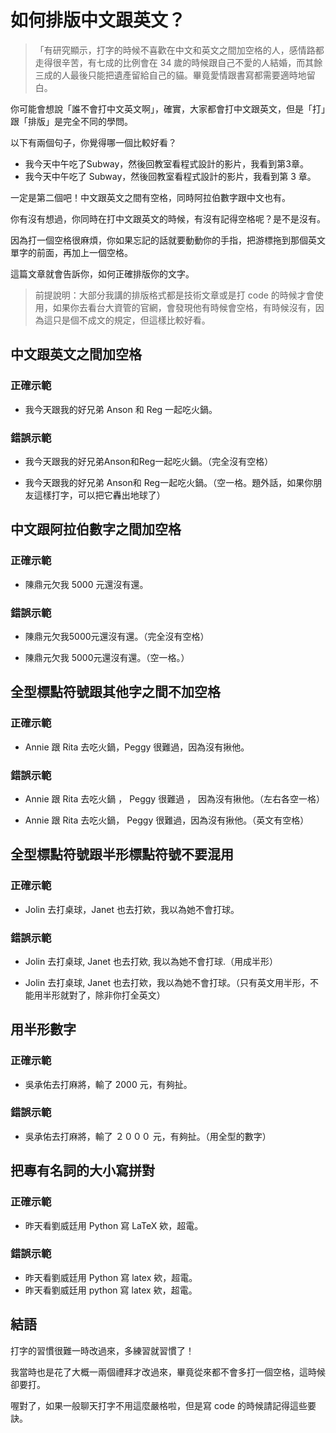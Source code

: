 # 如何排版中文跟英文？

> 「有研究顯示，打字的時候不喜歡在中文和英文之間加空格的人，感情路都走得很辛苦，有七成的比例會在 34 歲的時候跟自己不愛的人結婚，而其餘三成的人最後只能把遺產留給自己的貓。畢竟愛情跟書寫都需要適時地留白。

你可能會想說「誰不會打中文英文啊」，確實，大家都會打中文跟英文，但是「打」跟「排版」是完全不同的學問。

以下有兩個句子，你覺得哪一個比較好看？

- 我今天中午吃了Subway，然後回教室看程式設計的影片，我看到第3章。
- 我今天中午吃了 Subway，然後回教室看程式設計的影片，我看到第 3 章。

一定是第二個吧！中文跟英文之間有空格，同時阿拉伯數字跟中文也有。

你有沒有想過，你同時在打中文跟英文的時候，有沒有記得空格呢？是不是沒有。

因為打一個空格很麻煩，你如果忘記的話就要動動你的手指，把游標拖到那個英文單字的前面，再加上一個空格。

這篇文章就會告訴你，如何正確排版你的文字。

> 前提說明：大部分我講的排版格式都是技術文章或是打 code 的時候才會使用，如果你去看台大資管的官網，會發現他有時候會空格，有時候沒有，因為這只是個不成文的規定，但這樣比較好看。

## 中文跟英文之間加空格

### 正確示範

- 我今天跟我的好兄弟 Anson 和 Reg 一起吃火鍋。

### 錯誤示範

- 我今天跟我的好兄弟Anson和Reg一起吃火鍋。（完全沒有空格）

- 我今天跟我的好兄弟 Anson和 Reg一起吃火鍋。（空一格。題外話，如果你朋友這樣打字，可以把它轟出地球了）

## 中文跟阿拉伯數字之間加空格

### 正確示範

- 陳鼎元欠我 5000 元還沒有還。

### 錯誤示範

- 陳鼎元欠我5000元還沒有還。（完全沒有空格）

- 陳鼎元欠我 5000元還沒有還。（空一格。）

## 全型標點符號跟其他字之間不加空格

### 正確示範

- Annie 跟 Rita 去吃火鍋，Peggy 很難過，因為沒有揪他。

### 錯誤示範

- Annie 跟 Rita 去吃火鍋 ， Peggy 很難過 ， 因為沒有揪他。（左右各空一格）

- Annie 跟 Rita 去吃火鍋， Peggy 很難過，因為沒有揪他。（英文有空格）

## 全型標點符號跟半形標點符號不要混用

### 正確示範

- Jolin 去打桌球，Janet 也去打欸，我以為她不會打球。

### 錯誤示範

- Jolin 去打桌球, Janet 也去打欸, 我以為她不會打球.（用成半形）

- Jolin 去打桌球, Janet 也去打欸，我以為她不會打球。（只有英文用半形，不能用半形就對了，除非你打全英文）

## 用半形數字

### 正確示範

- 吳承佑去打麻將，輸了 2000 元，有夠扯。

### 錯誤示範

- 吳承佑去打麻將，輸了 ２０００ 元，有夠扯。（用全型的數字）

## 把專有名詞的大小寫拼對

### 正確示範

- 昨天看劉威廷用 Python 寫 LaTeX 欸，超電。

### 錯誤示範

- 昨天看劉威廷用 Python 寫 latex 欸，超電。
- 昨天看劉威廷用 python 寫 latex 欸，超電。

## 結語

打字的習慣很難一時改過來，多練習就習慣了！

我當時也是花了大概一兩個禮拜才改過來，畢竟從來都不會多打一個空格，這時候卻要打。

喔對了，如果一般聊天打字不用這麼嚴格啦，但是寫 code 的時候請記得這些要訣。

